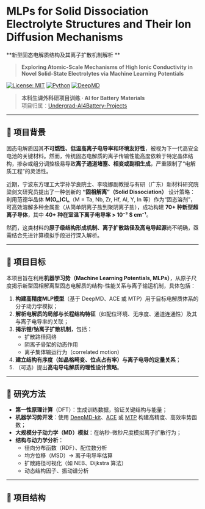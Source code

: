 # MLPs for Solid Dissociation Electrolyte Structures and Their Ion Diffusion Mechanisms 
**新型固态电解质结构及其离子扩散机制解析  **

>**Exploring Atomic-Scale Mechanisms of High Ionic Conductivity in Novel Solid-State Electrolytes via Machine Learning Potentials**

[![License: MIT](https://img.shields.io/badge/License-MIT-blue.svg)](https://opensource.org/licenses/MIT)
[![Python](https://img.shields.io/badge/Python-3.8%2B-blue)](https://www.python.org/)
[![DeepMD](https://img.shields.io/badge/MLP-DeepMD%2FACE%2FMTP-lightgrey)](https://github.com/deepmodeling/deepmd-kit)

> **本科生课外科研项目训练 · AI for Battery Materials**  
> 项目归属：[Undergrad-AI4Battery-Projects](https://github.com/zhangdft/Undergrad-AI4Battery-Projects)

---

## 📌 项目背景

固态电解质因其**不可燃性、低温高离子电导率和环境友好性**，被视为下一代高安全电池的关键材料。然而，传统固态电解质的离子传输性能高度依赖于特定晶体结构，掺杂或组分调控极易导致**离子通道堵塞、相变或副相生成**，严重限制了“电解质工程”的灵活性。

近期，宁波东方理工大学孙学良院士、李晓娜副教授与有研（广东）新材料研究院梁剑文研究员提出了一种创新的 **“固相解离”（Solid Dissociation）** 设计策略：利用范德华晶体 **M(Oₘ)Clₙ**（M = Ta, Nb, Zr, Hf, Al, Y, In 等）作为“固态溶剂”，可高效溶解多种金属盐（从简单阴离子盐到聚阴离子盐），成功构建 **70+ 种新型超离子导体**，其中 **40+ 种在室温下离子电导率 > 10⁻³ S cm⁻¹**。

然而，这类材料的**原子级结构形成机制、离子扩散路径及高电导起源**尚不明确，亟需结合先进计算模拟手段进行深入解析。

---

## 🎯 项目目标

本项目旨在利用**机器学习势（Machine Learning Potentials, MLPs）**，从原子尺度揭示新型固相解离型固态电解质的结构-性能关系与离子输运机制，具体包括：

1. **构建高精度MLP模型**（基于 DeepMD、ACE 或 MTP）用于目标电解质体系的分子动力学模拟；
2. **解析电解质的局部与长程结构特征**（如配位环境、无序度、通道连通性）及其与离子电导率的关联；
3. **揭示锂/钠离子扩散机制**，包括：
   - 扩散路径网络
   - 阴离子骨架的动态作用
   - 离子集体输运行为（correlated motion）
4. **建立结构有序度（如晶格畸变、位点占有率）与离子电导的定量关系**；
5. （可选）提出**高电导电解质的理性设计策略**。

---

## 🔬 研究方法

- **第一性原理计算**（DFT）：生成训练数据，验证关键结构与能量；
- **机器学习势开发**：使用 [DeepMD-kit](https://github.com/deepmodeling/deepmd-kit)、[ACE](https://github.com/ACEsuit/ace) 或 [MTP](https://gitlab.com/ashapeev/mtp) 构建高精度、高效率势函数；
- **大规模分子动力学（MD）模拟**：在纳秒-微秒尺度模拟离子扩散行为；
- **结构与动力学分析**：
  - 径向分布函数（RDF）、配位数分析
  - 均方位移（MSD）→ 离子电导率估算
  - 扩散路径可视化（如 NEB、Dijkstra 算法）
  - 动态结构因子、振动谱分析

---

## 📂 项目结构
